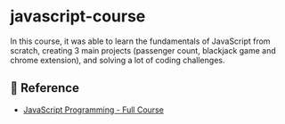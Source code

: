 # javascript-course
In this course, it was able to learn the fundamentals of JavaScript from scratch, creating 3 main projects (passenger count, blackjack game and chrome extension), and solving a lot of coding challenges.

## 📍 Reference

 - [JavaScript Programming - Full Course](https://www.youtube.com/watch?v=jS4aFq5-91M)
